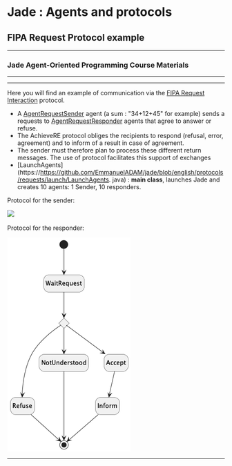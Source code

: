# Jade : Agents and protocols

##  FIPA Request Protocol example

---
### Jade Agent-Oriented Programming Course Materials

---

---

Here you will find an example of communication via the [FIPA Request Interaction](http://www.fipa.org/specs/fipa00026/SC00026H.html) protocol.

- A 
[AgentRequestSender](https://github.com/EmmanuelADAM/jade/blob/english/protocols/requests/agents/AgentRequestSender.java)
  agent (a sum : "34+12+45" for example)
sends a requests to  [AgentRequestResponder](https://github.com/EmmanuelADAM/jade/blob/english/protocols/requests/agents/AgentRequestResponder.java) agents that agree to answer 
  or refuse.
- The AchieveRE  protocol obliges the recipients to respond (refusal, error, agreement) and to inform of a result 
  in case of agreement.
- The sender must therefore plan to process these different return messages. The use of protocol facilitates this support of exchanges
- [LaunchAgents](https://https://github.com/EmmanuelADAM/jade/blob/english/protocols/requests/launch/LaunchAgents.
  java) : **main class**, launches Jade and creates 10 agents: 1 Sender, 10 responders.

Protocol for the sender: 

<!--
```
@startuml RequestInitiator
!pragma layout smetana

hide empty description
[*] -- > CreateRequest
CreateRequest -- > WaitMsg
WaitMsg-- >handleRefuse : refuse
handleRefuse -- > WaitMsg

WaitMsg-- >handleAgree : agree
state forkAgree   <<fork>>
handleAgree -- > forkAgree
forkAgree -- > handleInform
forkAgree -- > WaitMsg


handleInform->handleAllResult : all results
handleAllResult -- > [*]

@enduml```
-->

![](RequestInitiator.png)


Protocol for the responder:


<!--
```
@startuml RequestResponder

hide empty description
[*] -- > WaitRequest
state answerChoice <<choice>>
WaitRequest-- >answerChoice
answerChoice -- > Refuse
answerChoice -- > NotUnderstood
answerChoice -- > Accept
Accept-- > Inform
Refuse -- > [*]
NotUnderstood -- > [*]
Inform -- > [*]

@enduml```
-->

![](RequestResponder.png)

---